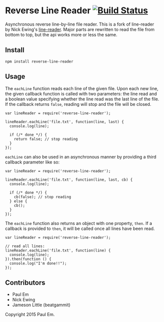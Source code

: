 Reverse Line Reader [![Build Status](https://secure.travis-ci.org/paul-em/reverse-line-reader.png?branch=master)](http://travis-ci.org/paul-em/reverse-line-reader)
===========

Asynchronous reverse line-by-line file reader. This is a fork of line-reader by Nick Ewing's [line-reader](https://github.com/nickewing/line-reader). Major parts are rewritten to read the file from bottom to top, but the api works more or less the same.

Install
-------

`npm install reverse-line-reader`

Usage
-----

The `eachLine` function reads each line of the given file.  Upon each new line,
the given callback function is called with two parameters: the line read and a
boolean value specifying whether the line read was the last line of the file.
If the callback returns `false`, reading will stop and the file will be closed.

    var lineReader = require('reverse-line-reader');

    lineReader.eachLine('file.txt', function(line, last) {
      console.log(line);

      if (/* done */) {
        return false; // stop reading
      }
    });

`eachLine` can also be used in an asynchronous manner by providing a third
callback parameter like so:

    var lineReader = require('reverse-line-reader');

    lineReader.eachLine('file.txt', function(line, last, cb) {
      console.log(line);

      if (/* done */) {
        cb(false); // stop reading
      } else {
        cb();
      }
    });

The `eachLine` function also returns an object with one property, `then`.  If a
callback is provided to `then`, it will be called once all lines have been read.

    var lineReader = require('reverse-line-reader');

    // read all lines:
    lineReader.eachLine('file.txt', function(line) {
      console.log(line);
    }).then(function () {
      console.log("I'm done!!");
    });


Contributors
------------

* Paul Em
* Nick Ewing
* Jameson Little (beatgammit)

Copyright 2015 Paul Em.
